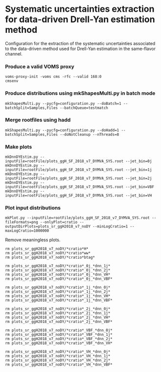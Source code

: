 # Systematic uncertainties extraction for data-driven Drell-Yan estimation method

Configuration for the extraction of the systematic uncertainties associated to the data-driven method used for Drell-Yan estimation in the same-flavor channel.

### Produce a valid VOMS proxy

    voms-proxy-init -voms cms -rfc --valid 168:0
    cmsenv

### Produce distributions using mkShapesMulti.py in batch mode

    mkShapesMulti.py --pycfg=configuration.py --doBatch=1 --batchSplit=Samples,Files --batchQueue=testmatch

### Merge rootfiles using hadd

    mkShapesMulti.py --pycfg=configuration.py --doHadd=1 --batchSplit=Samples,Files --doNotCleanup --nThreads=8

### Make plots 

    mkDnnDYEstim.py --inputFile=rootFile/plots_ggH_SF_2018_v7_DYMVA_SYS.root --jet_bin=0j
    mkDnnDYEstim.py --inputFile=rootFile/plots_ggH_SF_2018_v7_DYMVA_SYS.root --jet_bin=1j
    mkDnnDYEstim.py --inputFile=rootFile/plots_ggH_SF_2018_v7_DYMVA_SYS.root --jet_bin=2j
    mkDnnDYEstim.py --inputFile=rootFile/plots_ggH_SF_2018_v7_DYMVA_SYS.root --jet_bin=VBF
    mkDnnDYEstim.py --inputFile=rootFile/plots_ggH_SF_2018_v7_DYMVA_SYS.root --jet_bin=VH

### Plot input distributions

    mkPlot.py --inputFile=rootFile/plots_ggH_SF_2018_v7_DYMVA_SYS.root --fileFormats=png --onlyPlot=cratio --outputDirPlots=plots_sr_ggH2018_v7_noDY --minLogCratio=1 --maxLogCratio=1000000 

Remove meaningless plots.

    rm plots_sr_ggH2018_v7_noDY/*cratio*H*
    rm plots_sr_ggH2018_v7_noDY/*cratio*ww*
    rm plots_sr_ggH2018_v7_noDY/*cratio*btag*

    rm plots_sr_ggH2018_v7_noDY/*cratio*_0j_*dnn_1j* 
    rm plots_sr_ggH2018_v7_noDY/*cratio*_0j_*dnn_2j* 
    rm plots_sr_ggH2018_v7_noDY/*cratio*_0j_*dnn_VH* 
    rm plots_sr_ggH2018_v7_noDY/*cratio*_0j_*dnn_VBF* 

    rm plots_sr_ggH2018_v7_noDY/*cratio*_1j_*dnn_0j* 
    rm plots_sr_ggH2018_v7_noDY/*cratio*_1j_*dnn_2j* 
    rm plots_sr_ggH2018_v7_noDY/*cratio*_1j_*dnn_VH* 
    rm plots_sr_ggH2018_v7_noDY/*cratio*_1j_*dnn_VBF* 

    rm plots_sr_ggH2018_v7_noDY/*cratio*_2j_*dnn_0j* 
    rm plots_sr_ggH2018_v7_noDY/*cratio*_2j_*dnn_1j* 
    rm plots_sr_ggH2018_v7_noDY/*cratio*_2j_*dnn_VH* 
    rm plots_sr_ggH2018_v7_noDY/*cratio*_2j_*dnn_VBF* 

    rm plots_sr_ggH2018_v7_noDY/*cratio*_VBF_*dnn_0j* 
    rm plots_sr_ggH2018_v7_noDY/*cratio*_VBF_*dnn_1j* 
    rm plots_sr_ggH2018_v7_noDY/*cratio*_VBF_*dnn_2j* 
    rm plots_sr_ggH2018_v7_noDY/*cratio*_VBF_*dnn_VH* 

    rm plots_sr_ggH2018_v7_noDY/*cratio*_VH_*dnn_0j* 
    rm plots_sr_ggH2018_v7_noDY/*cratio*_VH_*dnn_1j* 
    rm plots_sr_ggH2018_v7_noDY/*cratio*_VH_*dnn_2j* 
    rm plots_sr_ggH2018_v7_noDY/*cratio*_VH_*dnn_VBF* 


